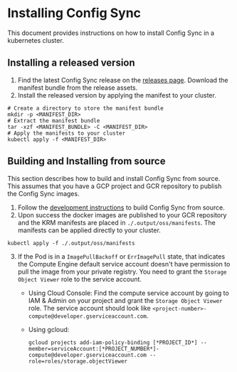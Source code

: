 # Installing Config Sync

This document provides instructions on how to install Config Sync in a
kubernetes cluster.

## Installing a released version

1. Find the latest Config Sync release on the [releases page]. Download the
manifest bundle from the release assets.
2. Install the released version by applying the manifest to your cluster.
```shell
# Create a directory to store the manifest bundle
mkdir -p <MANIFEST_DIR>
# Extract the manifest bundle
tar -xzf <MANIFEST_BUNDLE> -C <MANIFEST_DIR>
# Apply the manifests to your cluster
kubectl apply -f <MANIFEST_DIR>
```

## Building and Installing from source

This section describes how to build and install Config Sync from source. This
assumes that you have a GCP project and GCR repository to publish the Config
Sync images.

1. Follow the [development instructions] to build Config Sync from source.
2. Upon success the docker images are published to your GCR repository and the
KRM manifests are placed in `./.output/oss/manifests`. The manifests can be
applied directly to your cluster.
```shell
kubectl apply -f ./.output/oss/manifests
```
3. If the Pod is in a `ImagePullBackoff` or `ErrImagePull` state, that indicates
   the Compute Engine default service account doesn't have permission to pull
   the image from your private registry. You need to grant the `Storage Object
   Viewer` role to the service account.

   * Using Cloud Console: Find the compute service account by going to IAM &
     Admin on your project and grant the `Storage Object Viewer` role. The
     service account should look like
     `<project-number>-compute@developer.gserviceaccount.com`.

   * Using gcloud:

     ```
     gcloud projects add-iam-policy-binding [*PROJECT_ID*] --member=serviceAccount:[*PROJECT_NUMBER*]-compute@developer.gserviceaccount.com --role=roles/storage.objectViewer
     ```

[releases page]: https://github.com/GoogleContainerTools/kpt-config-sync/releases
[development instructions]: development.md
